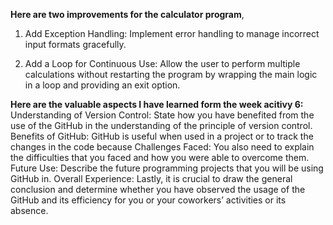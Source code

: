 
**Here are two improvements for the calculator program**, 

1) Add Exception Handling: Implement error handling to manage incorrect input formats gracefully.

2) Add a Loop for Continuous Use: Allow the user to perform multiple calculations without restarting the program by wrapping the main logic in a loop and providing an exit option.

**Here are the valuable aspects I have learned form the week acitivy 6:**
Understanding of Version Control: State how you have benefited from the use of the GitHub in the understanding of the principle of version control.
Benefits of GitHub: GitHub is useful when used in a project or to track the changes in the code because
Challenges Faced: You also need to explain the difficulties that you faced and how you were able to overcome them.
Future Use: Describe the future programming projects that you will be using GitHub in.
Overall Experience: Lastly, it is crucial to draw the general conclusion and determine whether you have observed the usage of the GitHub and its efficiency for you or your coworkers’ activities or its absence.
